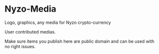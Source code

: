# Nyzo-Media
Logo, graphics, any media for Nyzo crypto-currency

User contributed medias.

Make sure items you publish here are public domain and can be used with no right issues.

